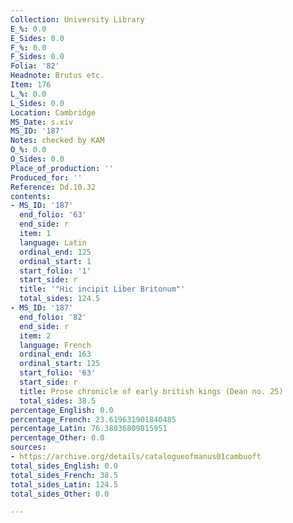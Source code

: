 ```yaml
---
Collection: University Library
E_%: 0.0
E_Sides: 0.0
F_%: 0.0
F_Sides: 0.0
Folia: '82'
Headnote: Brutus etc.
Item: 176
L_%: 0.0
L_Sides: 0.0
Location: Cambridge
MS_Date: s.xiv
MS_ID: '187'
Notes: checked by KAM
O_%: 0.0
O_Sides: 0.0
Place_of_production: ''
Produced_for: ''
Reference: Dd.10.32
contents:
- MS_ID: '187'
  end_folio: '63'
  end_side: r
  item: 1
  language: Latin
  ordinal_end: 125
  ordinal_start: 1
  start_folio: '1'
  start_side: r
  title: '"Hic incipit Liber Britonum"'
  total_sides: 124.5
- MS_ID: '187'
  end_folio: '82'
  end_side: r
  item: 2
  language: French
  ordinal_end: 163
  ordinal_start: 125
  start_folio: '63'
  start_side: r
  title: Prose chronicle of early british kings (Dean no. 25)
  total_sides: 38.5
percentage_English: 0.0
percentage_French: 23.619631901840485
percentage_Latin: 76.38036809815951
percentage_Other: 0.0
sources:
- https://archive.org/details/catalogueofmanus01cambuoft
total_sides_English: 0.0
total_sides_French: 38.5
total_sides_Latin: 124.5
total_sides_Other: 0.0

---
```

